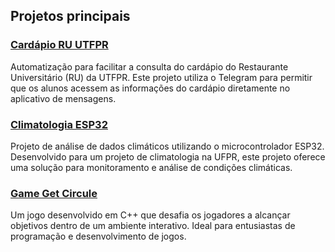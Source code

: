 ## Projetos principais

### [Cardápio RU UTFPR](https://github.com/andrezinc/Cardapio_RU_UTFPR)
Automatização para facilitar a consulta do cardápio do Restaurante Universitário (RU) da UTFPR. Este projeto utiliza o Telegram para permitir que os alunos acessem as informações do cardápio diretamente no aplicativo de mensagens.

### [Climatologia ESP32](https://github.com/andrezinc/climatologia_esp32)
Projeto de análise de dados climáticos utilizando o microcontrolador ESP32. Desenvolvido para um projeto de climatologia na UFPR, este projeto oferece uma solução para monitoramento e análise de condições climáticas.

### [Game Get Circule](https://github.com/andrezinc/Game_getCircule)
Um jogo desenvolvido em C++ que desafia os jogadores a alcançar objetivos dentro de um ambiente interativo. Ideal para entusiastas de programação e desenvolvimento de jogos.
